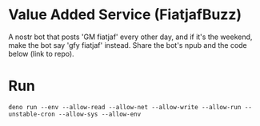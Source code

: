 # Value Added Service (FiatjafBuzz)

A nostr bot that posts 'GM fiatjaf' every other day,
and if it's the weekend, make the bot say 'gfy fiatjaf' instead.
Share the bot's npub and the code below (link to repo).

# Run

```shell
deno run --env --allow-read --allow-net --allow-write --allow-run --unstable-cron --allow-sys --allow-env
```